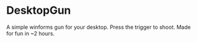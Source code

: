 # DesktopGun
A simple winforms gun for your desktop. Press the trigger to shoot. Made for fun in ~2 hours.
